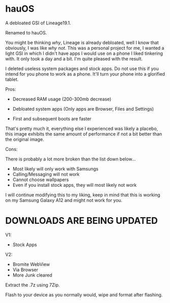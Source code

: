 # hauOS

A debloated GSI of Lineage19.1.

Renamed to hauOS.

You might be thinking *why*, Lineage is already debloated, well I know that obviously, I was like *why not*. This was a personal project for me, I wanted a light GSI in which I didn't have apps I would use on a phone I liked tinkering with. It only took a day and a bit. I'm quite pleased with the result.

I deleted useless system packages and stock apps. Do not use this if you intend for you phone to work as a phone. It'll turn your phone into a glorified tablet.

Pros: 

- Decreased RAM usage (200-300mb decrease)
  
- Debloated system apps (Only apps are Browser, Files and Settings)

- First and subsequent boots are faster
  
That's pretty much it, everything else I experienced was likely a placebo, this image exhibits the same amount of performance if not a bit better than the original image.

Cons:

There is probably a lot more broken than the list down below...

- Most likely will only work with Samsungs
- Calling/Messaging will not work
- Cannot choose wallpapers
- Even if you install stock apps, they will most likely not work

I will continue modifying this to my liking, keep in mind that this is working on my Samsung Galaxy A12 and might not work for you.

# DOWNLOADS ARE BEING UPDATED
V1:
- Stock Apps

V2:
- Bromite WebView
- Via Browser
- More Junk cleared


Extract the .7z using 7Zip.

Flash to your device as you normally would, wipe and format after flashing.
